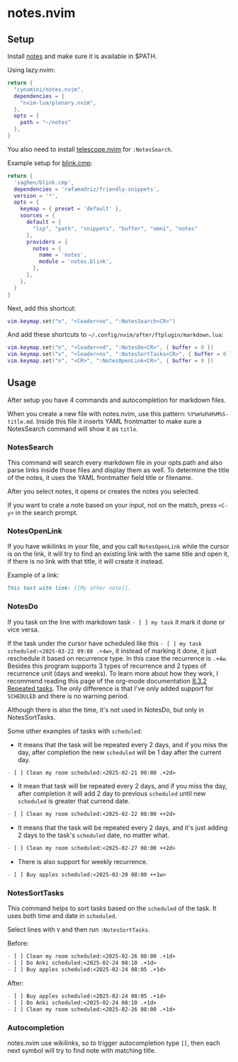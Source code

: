# notes.nvim

## Setup

Install [notes](https://github.com/cynumini/notes) and make sure it is available in $PATH.

Using lazy.nvim:

```lua
return {
  "cynumini/notes.nvim",
  dependencies = {
    "nvim-lua/plenary.nvim",
  },
  opts = {
    path = "~/notes"
  },
}
```

You also need to install [telescope.nvim](https://github.com/nvim-telescope/telescope.nvim) for `:NotesSearch`.

Example setup for [blink.cmp](https://github.com/Saghen/blink.cmp):

```lua
return {
  'saghen/blink.cmp',
  dependencies = 'rafamadriz/friendly-snippets',
  version = '*',
  opts = {
    keymap = { preset = 'default' },
    sources = {
      default = {
        "lsp", "path", "snippets", "buffer", "omni", "notes"
      },
      providers = {
        notes = {
          name = 'notes',
          module = 'notes.blink',
        },
      },
    },
  }
}
```

Next, add this shortcut:

```lua
vim.keymap.set("n", "<leader>no", ":NotesSearch<CR>")
```

And add these shortcuts to `~/.config/nvim/after/ftplugin/markdown.lua`:

```lua
vim.keymap.set("n", "<leader>nd", ":NotesDo<CR>", { buffer = 0 })
vim.keymap.set("v", "<leader>ns", ":NotesSortTasks<CR>", { buffer = 0 })
vim.keymap.set("n", "<CR>", ":NotesOpenLink<CR>", { buffer = 0 })
```

## Usage

After setup you have 4 commands and autocompletion for markdown files.

When you create a new file with notes.nvim, use this pattern: `%Y%m%d%H%M%S-title.md`. Inside this file it inserts YAML frontmatter to make sure a NotesSearch command will show it as `title`.

### NotesSearch

This command will search every markdown file in your opts.path and also parse links inside those files and display them as well. To determine the title of the notes, it uses the YAML frontmatter field title or filename.

After you select notes, it opens or creates the notes you selected.

If you want to crate a note based on your input, not on the match, press `<C-y>` in the search prompt.

### NotesOpenLink

If you have wikilinks in your file, and you call `NotesOpenLink` while the cursor is on the link, it will try to find an existing link with the same title and open it, if there is no link with that title, it will create it instead.

Example of a link:

```markdown
This text with link: [[My other note]].
```

### NotesDo

If you task on the line with markdown task `- [ ] my task` it mark it done or vice versa.

If the task under the cursor have scheduled like this `- [ ] my task scheduled:<2025-03-22 09:08 .+4w>`, it instead of marking it done, it just reschedule it based on recurrence type. In this case the recurrence is `.+4w`. Besides this program supports 3 types of recurrence and 2 types of recurrence unit (days and weeks). To learn more about how they work, I recommend reading this page of the org-mode documentation [8.3.2 Repeated tasks](https://orgmode.org/manual/Repeated-tasks.html). The only difference is that I've only added support for `SCHEDULED` and there is no warning period.

Although there is also the time, it's not used in NotesDo, but only in NotesSortTasks.

Some other examples of tasks with `scheduled`:

- It means that the task will be repeated every 2 days, and if you miss the day, after completion the new `scheduled` will be 1 day after the current day.

```markdown
- [ ] Clean my room scheduled:<2025-02-21 08:00 .+2d>
```

- It mean that task will be repeated every 2 days, and if you miss the day, after completion it will add 2 day to previous `scheduled` until new `scheduled` is greater that currend date.

```markdown
- [ ] Clean my room scheduled:<2025-02-22 08:00 ++2d>
```

- It means that the task will be repeated every 2 days, and it's just adding 2 days to the task's `scheduled` date, no matter what.

```markdown
- [ ] Clean my room scheduled:<2025-02-27 08:00 ++2d>
```

- There is also support for weekly recurrence.

```markdown
- [ ] Buy apples scheduled:<2025-02-20 08:00 ++1w>
```

### NotesSortTasks

This command helps to sort tasks based on the `scheduled` of the task. It uses both time and date in `scheduled`.

Select lines with `V` and then run `:NotesSortTasks`.

Before:

```markdown
- [ ] Clean my room scheduled:<2025-02-26 08:00 .+1d>
- [ ] Do Anki scheduled:<2025-02-24 08:10 .+1d>
- [ ] Buy apples scheduled:<2025-02-24 08:05 .+1d>
```

After:

```markdown
- [ ] Buy apples scheduled:<2025-02-24 08:05 .+1d>
- [ ] Do Anki scheduled:<2025-02-24 08:10 .+1d>
- [ ] Clean my room scheduled:<2025-02-26 08:00 .+1d>
```

### Autocompletion

notes.nvim use wikilinks, so to trigger autocompletion type `[[`, then each next symbol will try to find note with matching title.
